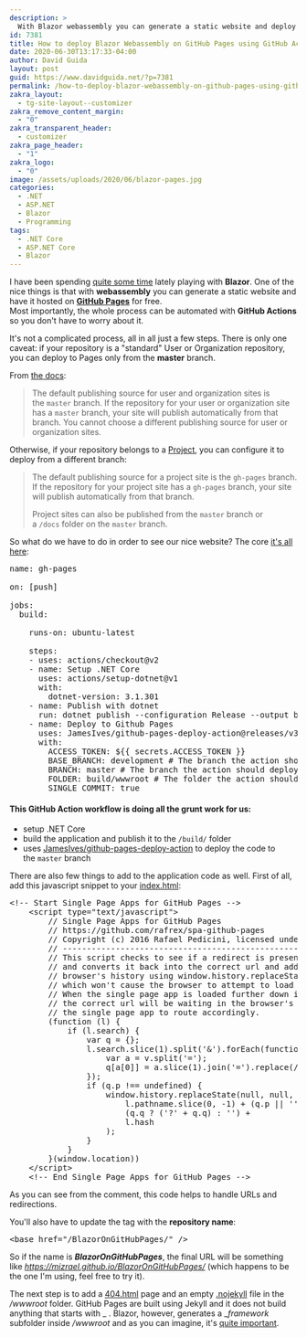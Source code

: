 ```yaml
---
description: >
  With Blazor webassembly you can generate a static website and deploy it on GitHub Pages through GitHub Actions. Find out how!
id: 7381
title: How to deploy Blazor Webassembly on GitHub Pages using GitHub Actions
date: 2020-06-30T13:17:33-04:00
author: David Guida
layout: post
guid: https://www.davidguida.net/?p=7381
permalink: /how-to-deploy-blazor-webassembly-on-github-pages-using-github-actions/
zakra_layout:
  - tg-site-layout--customizer
zakra_remove_content_margin:
  - "0"
zakra_transparent_header:
  - customizer
zakra_page_header:
  - "1"
zakra_logo:
  - "0"
image: /assets/uploads/2020/06/blazor-pages.jpg
categories:
  - .NET
  - ASP.NET
  - Blazor
  - Programming
tags:
  - .NET Core
  - ASP.NET Core
  - Blazor
---
```

I have been spending <a href="https://www.davidguida.net/how-to-consume-dd-rest-api-over-grpc-web-blazor-part-1-the-client/" target="_blank" aria-label="undefined (opens in a new tab)" rel="noreferrer noopener">quite some time</a> lately playing with **Blazor**. One of the nice things is that with **webassembly** you can generate a static website and have it hosted on **<a aria-label="undefined (opens in a new tab)" href="https://pages.github.com/" target="_blank" rel="noreferrer noopener">GitHub Pages</a>** for free.  
Most importantly, the whole process can be automated with **GitHub Actions** so you don't have to worry about it.

It's not a complicated process, all in all just a few steps. There is only one caveat: if your repository is a "standard" User or Organization repository, you can deploy to Pages only from the **master** branch.

From <a href="https://help.github.com/en/github/working-with-github-pages/about-github-pages#user--organization-pages" target="_blank" aria-label="undefined (opens in a new tab)" rel="noreferrer noopener">the docs</a>:

<blockquote class="wp-block-quote">
  <p>
    The default publishing source for user and organization sites is the&nbsp;<code>master</code>&nbsp;branch. If the repository for your user or organization site has a&nbsp;<code>master</code>&nbsp;branch, your site will publish automatically from that branch. You cannot choose a different publishing source for user or organization sites.
  </p>
</blockquote>

Otherwise, if your repository belongs to a <a aria-label="undefined (opens in a new tab)" href="https://github.blog/2016-09-14-a-whole-new-github-universe-announcing-new-tools-forums-and-features/#manage-your-ideas-with-projects" target="_blank" rel="noreferrer noopener">Project</a>, you can configure it to deploy from a different branch:

<blockquote class="wp-block-quote">
  <p>
    The default publishing source for a project site is the&nbsp;<code>gh-pages</code>&nbsp;branch. If the repository for your project site has a&nbsp;<code>gh-pages</code>&nbsp;branch, your site will publish automatically from that branch.
  </p>
  
  <p>
    Project sites can also be published from the&nbsp;<code>master</code>&nbsp;branch or a&nbsp;<code>/docs</code>&nbsp;folder on the&nbsp;<code>master</code>&nbsp;branch.
  </p>
</blockquote>

So what do we have to do in order to see our nice website? The core <a aria-label="undefined (opens in a new tab)" href="https://github.com/mizrael/BlazorOnGitHubPages/blob/development/.github/workflows/gh-pages.yml" target="_blank" rel="noreferrer noopener">it's all here</a>:

<pre class="EnlighterJSRAW" data-enlighter-language="yaml" data-enlighter-theme="" data-enlighter-highlight="" data-enlighter-linenumbers="" data-enlighter-lineoffset="" data-enlighter-title="" data-enlighter-group="">name: gh-pages

on: [push]

jobs:
  build:

    runs-on: ubuntu-latest

    steps:
    - uses: actions/checkout@v2
    - name: Setup .NET Core
      uses: actions/setup-dotnet@v1
      with:
        dotnet-version: 3.1.301
    - name: Publish with dotnet
      run: dotnet publish --configuration Release --output build
    - name: Deploy to Github Pages
      uses: JamesIves/github-pages-deploy-action@releases/v3
      with:
        ACCESS_TOKEN: ${{ secrets.ACCESS_TOKEN }}
        BASE_BRANCH: development # The branch the action should deploy from.
        BRANCH: master # The branch the action should deploy to.
        FOLDER: build/wwwroot # The folder the action should deploy.
        SINGLE_COMMIT: true</pre>

#### This GitHub Action workflow is doing all the grunt work for us:

  * setup .NET Core
  * build the application and publish it to the&nbsp;`/build/`&nbsp;folder
  * uses&nbsp;[JamesIves/github-pages-deploy-action](https://github.com/JamesIves/github-pages-deploy-action)&nbsp;to deploy the code to the&nbsp;`master`&nbsp;branch

There are also few things to add to the application code as well. First of all, add this javascript snippet to your <a href="https://github.com/mizrael/BlazorOnGitHubPages/blob/development/BlazorOnGitHubPages/wwwroot/index.html" target="_blank" aria-label="undefined (opens in a new tab)" rel="noreferrer noopener">index.html</a>:

<pre class="EnlighterJSRAW" data-enlighter-language="html" data-enlighter-theme="" data-enlighter-highlight="" data-enlighter-linenumbers="" data-enlighter-lineoffset="" data-enlighter-title="" data-enlighter-group="">&lt;!-- Start Single Page Apps for GitHub Pages -->
    &lt;script type="text/javascript">
        // Single Page Apps for GitHub Pages
        // https://github.com/rafrex/spa-github-pages
        // Copyright (c) 2016 Rafael Pedicini, licensed under the MIT License
        // ----------------------------------------------------------------------
        // This script checks to see if a redirect is present in the query string
        // and converts it back into the correct url and adds it to the
        // browser's history using window.history.replaceState(...),
        // which won't cause the browser to attempt to load the new url.
        // When the single page app is loaded further down in this file,
        // the correct url will be waiting in the browser's history for
        // the single page app to route accordingly.
        (function (l) {
            if (l.search) {
                var q = {};
                l.search.slice(1).split('&').forEach(function (v) {
                    var a = v.split('=');
                    q[a[0]] = a.slice(1).join('=').replace(/~and~/g, '&');
                });
                if (q.p !== undefined) {
                    window.history.replaceState(null, null,
                        l.pathname.slice(0, -1) + (q.p || '') +
                        (q.q ? ('?' + q.q) : '') +
                        l.hash
                    );
                }
            }
        }(window.location))
    &lt;/script>
    &lt;!-- End Single Page Apps for GitHub Pages --></pre>

As you can see from the comment, this code helps to handle URLs and redirections.

You'll also have to update the _<base>_ tag with the **repository name**:

<pre class="EnlighterJSRAW" data-enlighter-language="html" data-enlighter-theme="" data-enlighter-highlight="" data-enlighter-linenumbers="" data-enlighter-lineoffset="" data-enlighter-title="" data-enlighter-group="">&lt;base href="/BlazorOnGitHubPages/" /></pre>

So if the name is _**BlazorOnGitHubPages**_, the final URL will be something like  _<https://mizrael.github.io/BlazorOnGitHubPages/>_ (which happens to be the one I'm using, feel free to try it).

The next step is to add a <a aria-label="undefined (opens in a new tab)" href="https://github.com/mizrael/BlazorOnGitHubPages/blob/development/BlazorOnGitHubPages/wwwroot/404.html" target="_blank" rel="noreferrer noopener">404.html</a> page and an empty <a aria-label="undefined (opens in a new tab)" href="https://github.com/mizrael/BlazorOnGitHubPages/blob/development/BlazorOnGitHubPages/wwwroot/.nojekyll" target="_blank" rel="noreferrer noopener">.nojekyll</a> file in the _/wwwroot_ folder. GitHub Pages are built using Jekyll and it does not build anything that starts with _ . Blazor, however, generates a __framework_ subfolder inside _/wwwroot_ and as you can imagine, it's <a aria-label="undefined (opens in a new tab)" href="https://docs.microsoft.com/en-us/dotnet/architecture/blazor-for-web-forms-developers/project-structure#bootstrap-blazor" target="_blank" rel="noreferrer noopener">quite important</a>.

<div class="post-details-footer-widgets">
</div>